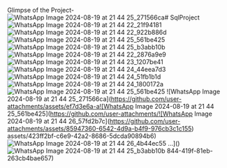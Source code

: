 Glimpse of the Project- 
![WhatsApp Image 2024-08-19 at 21 44 25_271566ca](https://github.com/user-attachments/assets/b1ed68c7-fcab-475f-878b-b4665613bbbf)# SqlProject
![WhatsApp Image 2024-08-19 at 21 44 22_21f94181](https://github.com/user-attachments/assets/4ab24aa4-e21e-481d-aad8-37c87519d854)
![WhatsApp Image 2024-08-19 at 21 44 22_922b886d](https://github.com/user-attachments/assets/ad2c678e-c1db-4501-9189-dc35f024cb7e)
![WhatsApp Image 2024-08-19 at 21 44 25_561be425](https://github.com/user-attachments/assets/5ce662c6-6360-4614-b20c-324a2cd69440)![WhatsApp Image 2024-08-19 at 21 44 25_b3abb10b](https://github.com/user-attachments/assets/ea60ccba-ba29-4c1c-ad87-b297fa93ace2)
![WhatsApp Image 2024-08-19 at 21 44 22_2876a9e9](https://github.com/user-attachments/assets/59f816c6-fd7a-40a1-8da2-e1bbac23b806)
![WhatsApp Image 2024-08-19 at 21 44 23_1207be41](https://github.com/user-attachments/assets/9ee6f066-6f92-4bfc-b489-fe69c554cd80)
![WhatsApp Image 2024-08-19 at 21 44 24_44eea7d3](https://github.com/user-attachments/assets/2818c7f8-d9a7-4a33-aa50-6518e4afa9ba)
![WhatsApp Image 2024-08-19 at 21 44 24_51fb1b1d](https://github.com/user-attachments/assets/d6a255d9-d1d3-48a9-a9f6-5c5e87457644)
![WhatsApp Image 2024-08-19 at 21 44 24_1800172a](https://github.com/user-attachments/assets/7f3a8c06-ef02-4989-983a-c3666865bfca)
![WhatsApp Image 2024-08-19 at 21 44 25_561be425](https://github.com/user-attachments/assets/60126dac-a3b6-4a0e-b562-0e0d8c78eb1a)
![WhatsApp Image 2024-08-19 at 21 44 25_271566ca](https://github.com/user-attachments/assets/ef7d3e6a-a![WhatsApp Image 2024-08-19 at 21 44 25_561be425](https://github.com/user-attachments/![WhatsApp Image 2024-08-19 at 21 44 26_57fd2b7c](https://github.com/user-attachments/assets/85947360-6542-4d9a-b4f9-976cb3c1c155)
assets/423ff2bf-c6e9-42a2-8686-5dcda90894b6)
![WhatsApp Image 2024-08-19 at 21 44 26_4b44ec55](https://github.com/user-attachments/assets/3c94f87b-d2b9-4f27-b139-5a34bc482a94)
…]()
![WhatsApp Image 2024-08-19 at 21 44 25_b3abb10b](https://github.com/user-attachments/assets/f6ac5c51-49c2-40d3-a03f-6dcfc59c7a64)
844-419f-81eb-263cb4bae657)


